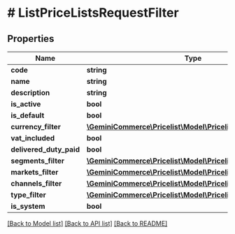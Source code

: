 # # ListPriceListsRequestFilter


## Properties 


Name | Type | Description | Notes
------------ | ------------- | ------------- | -------------
**code**| **string** |   | [optional]
**name**| **string** |   | [optional]
**description**| **string** |   | [optional]
**is_active**| **bool** |   | [optional]
**is_default**| **bool** |   | [optional]
**currency_filter**| [**\GeminiCommerce\Pricelist\Model\PricelistCurrencyFilter**](PricelistCurrencyFilter.md) |   | [optional]
**vat_included**| **bool** |   | [optional]
**delivered_duty_paid**| **bool** |   | [optional]
**segments_filter**| [**\GeminiCommerce\Pricelist\Model\PricelistSegmentFilter**](PricelistSegmentFilter.md) |   | [optional]
**markets_filter**| [**\GeminiCommerce\Pricelist\Model\PricelistMarketFilter**](PricelistMarketFilter.md) |   | [optional]
**channels_filter**| [**\GeminiCommerce\Pricelist\Model\PricelistChannelFilter**](PricelistChannelFilter.md) |   | [optional]
**type_filter**| [**\GeminiCommerce\Pricelist\Model\PricelistPriceListTypeFilter**](PricelistPriceListTypeFilter.md) |   | [optional]
**is_system**| **bool** |   | [optional]


[[Back to Model list]](../../README.md#models) [[Back to API list]](../../README.md#endpoints) [[Back to README]](../../README.md)

